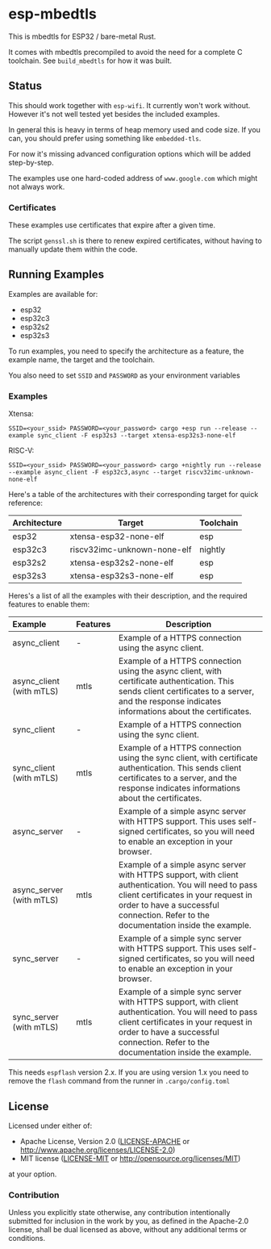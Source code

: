 # esp-mbedtls

This is mbedtls for ESP32 / bare-metal Rust.

It comes with mbedtls precompiled to avoid the need for a complete C toolchain. See `build_mbedtls` for how it was built.

## Status

This should work together with `esp-wifi`. It currently won't work without. However it's not well tested yet besides the included examples.

In general this is heavy in terms of heap memory used and code size. If you can, you should prefer using something like `embedded-tls`.

For now it's missing advanced configuration options which will be added step-by-step.

The examples use one hard-coded address of `www.google.com` which might not always work.

### Certificates

These examples use certificates that expire after a given time.

The script `genssl.sh` is there to renew expired certificates, without having to manually update them within the code.

## Running Examples

Examples are available for:

- esp32
- esp32c3
- esp32s2
- esp32s3

To run examples, you need to specify the architecture as a feature, the example name, the target and the toolchain.

You also need to set `SSID` and `PASSWORD` as your environment variables

### Examples

Xtensa:

```shell
SSID=<your_ssid> PASSWORD=<your_password> cargo +esp run --release --example sync_client -F esp32s3 --target xtensa-esp32s3-none-elf
```

RISC-V: 

```shell
SSID=<your_ssid> PASSWORD=<your_password> cargo +nightly run --release --example async_client -F esp32c3,async --target riscv32imc-unknown-none-elf
```

Here's a table of the architectures with their corresponding target for quick reference:

| Architecture | Target                      | Toolchain          |
| ------------ | --------------------------- | ------------------ |
| esp32        | xtensa-esp32-none-elf       | esp                |
| esp32c3      | riscv32imc-unknown-none-elf | nightly            |
| esp32s2      | xtensa-esp32s2-none-elf     | esp                |
| esp32s3      | xtensa-esp32s3-none-elf     | esp                |

Heres's a list of all the examples with their description, and the required features to enable them:

| Example                  | Features | Description                                                  |
| :----------------------- | -------- | ------------------------------------------------------------ |
| async_client             | -        | Example of a HTTPS connection using the async client.        |
| async_client (with mTLS) | mtls     | Example of a HTTPS connection using the async client, with certificate authentication. This sends client certificates to a server, and the response indicates informations about the certificates. |
| sync_client              | -        | Example of a HTTPS connection using the sync client.         |
| sync_client (with mTLS)  | mtls     | Example of a HTTPS connection using the sync client, with certificate authentication. This sends client certificates to a server, and the response indicates informations about the certificates. |
| async_server             | -        | Example of a simple async server with HTTPS support. This uses self-signed certificates, so you will need to enable an exception in your browser. |
| async_server (with mTLS) | mtls     | Example of a simple async server with HTTPS support, with client authentication. You will need to pass client certificates in your request in order to have a successful connection. Refer to the documentation inside the example. |
| sync_server              | -        | Example of a simple sync server with HTTPS support. This uses self-signed certificates, so you will need to enable an exception in your browser. |
| sync_server (with mTLS)  | mtls     | Example of a simple sync server with HTTPS support, with client authentication. You will need to pass client certificates in your request in order to have a successful connection. Refer to the documentation inside the example. |

This needs `espflash` version 2.x. If you are using version 1.x you need to remove the `flash` command from the runner in `.cargo/config.toml`

## License

Licensed under either of:

- Apache License, Version 2.0 ([LICENSE-APACHE](LICENSE-APACHE) or http://www.apache.org/licenses/LICENSE-2.0)
- MIT license ([LICENSE-MIT](LICENSE-MIT) or http://opensource.org/licenses/MIT)

at your option.

### Contribution

Unless you explicitly state otherwise, any contribution intentionally submitted for inclusion in
the work by you, as defined in the Apache-2.0 license, shall be dual licensed as above, without
any additional terms or conditions.
